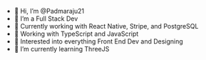 - 👋 Hi, I’m @Padmaraju21
- 👀 I’m a Full Stack Dev
- 🌱 Currently working with React Native, Stripe, and PostgreSQL
- 🌱 Working with TypeScript and JavaScript
- 🌱 Interested into everything Front End Dev and Designing
- 🌱 I’m currently learning ThreeJS


